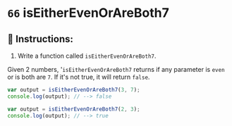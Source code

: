 # `66` isEitherEvenOrAreBoth7

## 📝 Instructions:

1. Write a function called `isEitherEvenOrAreBoth7`.

Given 2 numbers, '`isEitherEvenOrAreBoth7` returns if any parameter is `even` or is both are `7`. If it's not true, it will return `false`.

```Javascript
var output = isEitherEvenOrAreBoth7(3, 7);
console.log(output); // --> false

var output = isEitherEvenOrAreBoth7(2, 3);
console.log(output); // --> true
```